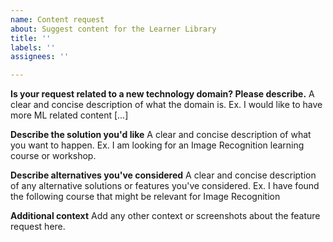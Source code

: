 ```yaml
---
name: Content request
about: Suggest content for the Learner Library
title: ''
labels: ''
assignees: ''

---
```


**Is your request related to a new technology domain? Please describe.**
A clear and concise description of what the domain is. Ex. I would like to have more ML related content [...]

**Describe the solution you'd like**
A clear and concise description of what you want to happen. Ex. I am looking for an Image Recognition learning course or workshop.

**Describe alternatives you've considered**
A clear and concise description of any alternative solutions or features you've considered. Ex. I have found the following course that might be relevant for Image Recognition

**Additional context**
Add any other context or screenshots about the feature request here.
